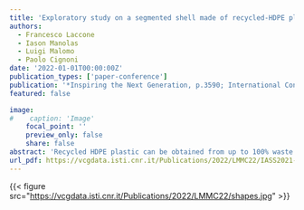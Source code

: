 ```yaml
---
title: 'Exploratory study on a segmented shell made of recycled-HDPE plastic'
authors:
  - Francesco Laccone
  - Iason Manolas
  - Luigi Malomo
  - Paolo Cignoni
date: '2022-01-01T00:00:00Z'
publication_types: ['paper-conference']
publication: '*Inspiring the Next Generation, p.3590; International Conference on Spatial Structures 2020/21, 7*'
featured: false

image:
#    caption: 'Image'
    focal_point: ''
    preview_only: false
    share: false
abstract: 'Recycled HDPE plastic can be obtained from up to 100% waste material and can be produced in the shape of panels and rods. The aim of this work is to explore the possibility to employ this material for structural purposes. The proposed concept for segmented shells is based on the cassette system, namely a spatial waffle structure clamped by inner and outer plates, and a shaping strategy of the shell cross section targeted on bending. The concept is applied on translational surfaces, in which the transverse cross section serves as the shaping objective. A digital workflow is implemented to explore the possible solutions and to evaluate the shells'' feasibility from both a fabrication and a structural point of view. A case study of 5.2 meters is further explored with nonlinear analysis.'
url_pdf: https://vcgdata.isti.cnr.it/Publications/2022/LMMC22/IASS2021-Laccone_final_rev.pdf
---
```

{{< figure src="https://vcgdata.isti.cnr.it/Publications/2022/LMMC22/shapes.jpg" >}}
